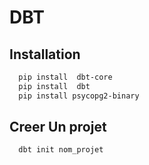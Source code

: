 # DBT
## Installation 

```sh
  pip install  dbt-core
  pip install  dbt 
  pip install psycopg2-binary
```
## Creer Un projet
```sh
  dbt init nom_projet
```

